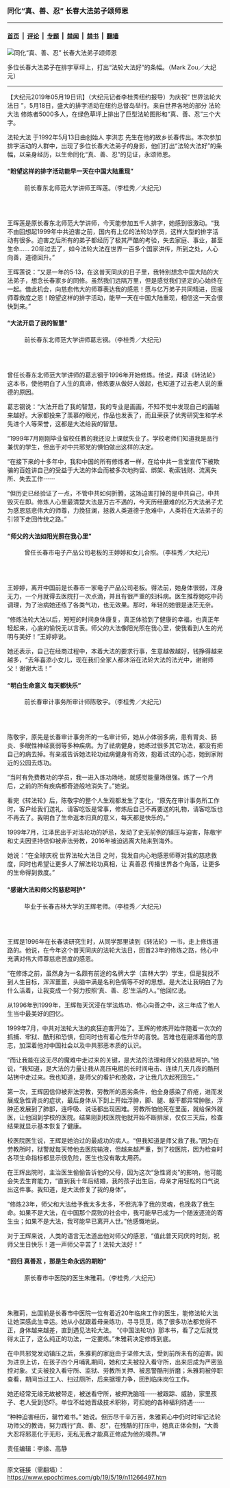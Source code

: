 ### 同化“真、善、忍” 长春大法弟子颂师恩

---

#### [首页](../../../..?n11266497) &nbsp;|&nbsp; [评论](../../../../../epoch-comment?n11266497) &nbsp;|&nbsp; [专题](../../../../../epoch-special?n11266497) &nbsp;|&nbsp; [禁闻](../../../../../epoch-news?n11266497) &nbsp;|&nbsp; [禁书](../../../../../books?n11266497) &nbsp;|&nbsp; [翻墙](https://github.com/gfw-breaker/nogfw/blob/master/README.md?n11266497)


<div><img alt="同化“真、善、忍” 长春大法弟子颂师恩" class="attachment-djy_600_400 size-djy_600_400 wp-post-image" src="https://i.epochtimes.com/assets/uploads/2019/05/20190519-HUAMING-USA-001-600x400.jpg"/>
<div class="caption">
 <p>
  多位长春大法弟子在排字草坪上，打出“法轮大法好”的条幅。（Mark Zou／大纪元）
 </p>
</div></div><hr/><div class="post_content" id="artbody" itemprop="articleBody">
 <!-- article content begin -->
 <p>
  【大纪元2019年05月19日讯】（大纪元记者李桂秀纽约报导）为庆祝“
  <ok href="https://www.epochtimes.com/gb/tag/%E4%B8%96%E7%95%8C%E6%B3%95%E8%BD%AE%E5%A4%A7%E6%B3%95%E6%97%A5.html">
   世界法轮大法日
  </ok>
  ”，5月18日，盛大的排字活动在纽约总督岛举行。来自世界各地的部分
  <ok href="https://www.epochtimes.com/gb/tag/%E6%B3%95%E8%BD%AE%E5%A4%A7%E6%B3%95.html">
   法轮大法
  </ok>
  修炼者5000多人，在绿色草坪上排出了巨型法轮图形和“真、善、忍”三个大字。
 </p>
 <p>
  <ok href="https://www.epochtimes.com/gb/tag/%E6%B3%95%E8%BD%AE%E5%A4%A7%E6%B3%95.html">
   法轮大法
  </ok>
  于1992年5月13日由创始人
  <ok href="https://www.epochtimes.com/gb/tag/%E6%9D%8E%E6%B4%AA%E5%BF%97.html">
   李洪志
  </ok>
  先生在他的故乡长春传出。本次参加排字活动的人群中，出现了多位长春大法弟子的身影，他们打出“法轮大法好”的条幅，以亲身经历，以生命同化“真、善、忍”的见证，永颂师恩。
 </p>
 <h4>
  “盼望这样的排字活动能早一天在中国大陆重现”
 </h4>
 <figure aria-describedby="caption-attachment-11268970" class="wp-caption aligncenter" id="attachment_11268970" style="width: 450px">
  <ok href="https://i.epochtimes.com/assets/uploads/2019/05/36ffcb9bfaf601fe3133a94fe029b7e5.jpg" target="_blank">
   <img alt="" class="wp-image-11268970 size-medium" src="https://i.epochtimes.com/assets/uploads/2019/05/36ffcb9bfaf601fe3133a94fe029b7e5-450x338.jpg"/>
  </ok>
  <br/><figcaption class="wp-caption-text" id="caption-attachment-11268970">
   前长春东北师范大学讲师王晖莲。（李桂秀／大纪元）
  </figcaption><br/>
 </figure><br/>
 <p>
  王晖莲是原长春东北师范大学讲师，今天能参加五千人排字，她感到很激动。“我不由回想起1999年中共迫害之前，国内有上亿的法轮功学员，这样大型的排字活动有很多。迫害之后所有的弟子都经历了极其严酷的考验，失去家庭、事业，甚至生命…… 20年过去了，如今法轮大法在世界一百多个国家洪传，所到之处，人心向善，道德回升。”
 </p>
 <p>
  王晖莲说：“又是一年的5·13，在这普天同庆的日子里，我特别想念中国大陆的大法弟子，想念长春家乡的同修。虽然我们远隔万里，但是感觉我们坚定的心始终在一起。借此机会，向慈悲伟大的师尊表达我的感恩！愿与亿万弟子共同精进，回报师尊救度之恩！盼望这样的排字活动，能早一天在中国大陆重现，相信这一天会很快到来。”
 </p>
 <h4>
  “大法开启了我的智慧”
 </h4>
 <figure aria-describedby="caption-attachment-11266546" class="wp-caption aligncenter" id="attachment_11266546" style="width: 600px">
  <ok href="https://i.epochtimes.com/assets/uploads/2019/05/20190519-HUAMING-USA-03.jpg" target="_blank">
   <img alt="" class="wp-image-11266546 size-large" src="https://i.epochtimes.com/assets/uploads/2019/05/20190519-HUAMING-USA-03-600x450.jpg"/>
  </ok>
  <br/><figcaption class="wp-caption-text" id="caption-attachment-11266546">
   前长春东北师范大学讲师葛志钢。（李桂秀／大纪元）
  </figcaption><br/>
 </figure><br/>
 <p>
  曾任长春东北师范大学讲师的葛志钢于1996年开始修炼。他说，拜读《转法轮》这本书，使他明白了人生的真谛，修炼要从做好人做起，也知道了过去老人说的重德的原因。
 </p>
 <p>
  葛志钢说：“大法开启了我的智慧，我的专业是画画，不知不觉中发现自己的画越来越好。大家都投来了羡慕的眼光，作品也发表了，而且荣获了优秀研究生和学术先进个人等荣誉，这都是大法给我的智慧。
 </p>
 <p>
  “1999年7月刚刚毕业留校任教的我还没上课就失业了。学校老师们知道我是品行兼优的学生，但出于对中共邪党的惧怕做出这样的决定。
 </p>
 <p>
  “在接下来的十多年中，我和中国的所有修炼者一样，在给中共一言堂宣传下被欺骗的百姓讲自己的受益于大法的体会而被多次地拘留、绑架、勒索钱财、流离失所、失去工作⋯⋯
 </p>
 <p>
  “但历史已经验证了一点，不管中共如何折腾，这场迫害打掉的是中共自己，中共毁灭在即。修炼人心里最清楚大法是万古不遇的，今天历经磨难的亿万大法弟子尤为感恩慈悲伟大的师尊，力挽狂澜，拯救人类道德于危难中，人类将在大法弟子的引领下走回传统之路。”
 </p>
 <h4>
  “师父的大法如阳光照在我心里”
 </h4>
 <figure aria-describedby="caption-attachment-11266553" class="wp-caption aligncenter" id="attachment_11266553" style="width: 600px">
  <ok href="https://i.epochtimes.com/assets/uploads/2019/05/20190519-HUAMING-USA-05.jpg" target="_blank">
   <img alt="" class="size-large wp-image-11266553" src="https://i.epochtimes.com/assets/uploads/2019/05/20190519-HUAMING-USA-05-600x450.jpg"/>
  </ok>
  <br/><figcaption class="wp-caption-text" id="caption-attachment-11266553">
   曾任长春市电子产品公司老板的王婷婷和女儿合照。（李桂秀／大纪元）
  </figcaption><br/>
 </figure><br/>
 <p>
  王婷婷，离开中国前是长春市一家电子产品公司老板。得法前，她身体很弱，浑身无力，一个月就得去医院打一次点滴，并且有很严重的妇科病。医生推荐她吃中药调理，为了治病她还练了各类气功，也无效果。那时，年轻的她很是迷茫无奈。
 </p>
 <p>
  “修炼法轮大法以后，短短的时间身体康复，真正体验到了健康的幸福，也真正年轻起来，心底的愉悦无以言表。师父的大法像阳光照在我心里，使我看到人生的光明与美好！”王婷婷说。
 </p>
 <p>
  她还表示，自己在经商过程中，本着大法的要求行事，生意越做越好，钱挣得越来越多，“去年喜添小女儿，现在我们全家人都沐浴在法轮大法的法光中，谢谢师父！谢谢大法！”
 </p>
 <h4>
  “明白生命意义 每天都快乐”
 </h4>
 <figure aria-describedby="caption-attachment-11266556" class="wp-caption aligncenter" id="attachment_11266556" style="width: 600px">
  <ok href="https://i.epochtimes.com/assets/uploads/2019/05/20190519-HUAMING-USA-06.jpg" target="_blank">
   <img alt="" class="size-large wp-image-11266556" src="https://i.epochtimes.com/assets/uploads/2019/05/20190519-HUAMING-USA-06-600x450.jpg"/>
  </ok>
  <br/><figcaption class="wp-caption-text" id="caption-attachment-11266556">
   前长春审计事务所审计师陈敬宇。（李桂秀／大纪元）
  </figcaption><br/>
 </figure><br/>
 <p>
  陈敬宇，原先是长春审计事务所的一名审计师，她从小体弱多病，患有胃炎、肠炎、多眠性神经衰弱等多种疾病。为了祛病健身，她练过很多其它功法，都没有把自己的病去掉。有亲戚告诉她法轮功祛病健身有奇效，抱着试试的心态，她到家附近的公园去炼功。
 </p>
 <p>
  “当时有免费教功的学员，我一进入炼功场地，就感觉能量场很强。炼了一个月后，之前的所有疾病都奇迹般地消失了。”她说。
 </p>
 <p>
  看完《转法轮》后，陈敬宇的整个人生观都发生了变化，“原先在审计事务所工作时，客户给我们送礼、请客吃饭是常事，修炼后自己不再要送的礼物，请客吃饭也不再去了。我明白了生命返本归真的意义，每天都是快乐的。”
 </p>
 <p>
  1999年7月，江泽民出于对法轮功的妒忌，发动了史无前例的镇压与迫害，陈敬宇和丈夫因坚持信仰被非法劳教，2016年被迫逃离大陆来到海外。
 </p>
 <p>
  她说：“在全球庆祝
  <ok href="https://www.epochtimes.com/gb/tag/%E4%B8%96%E7%95%8C%E6%B3%95%E8%BD%AE%E5%A4%A7%E6%B3%95%E6%97%A5.html">
   世界法轮大法日
  </ok>
  之时，我发自内心地感恩师尊对我的慈悲救度，同时也希望让更多人了解法轮功真相，让
  <ok href="https://www.epochtimes.com/gb/tag/%E7%9C%9F%E5%96%84%E5%BF%8D.html">
   真善忍
  </ok>
  传播世界各个角落，让更多的生命得到救度。”
 </p>
 <h4>
  “感谢大法和师父的慈悲呵护”
 </h4>
 <figure aria-describedby="caption-attachment-11266559" class="wp-caption aligncenter" id="attachment_11266559" style="width: 600px">
  <ok href="https://i.epochtimes.com/assets/uploads/2019/05/20190519-HUAMING-USA-08.jpg" target="_blank">
   <img alt="" class="size-large wp-image-11266559" src="https://i.epochtimes.com/assets/uploads/2019/05/20190519-HUAMING-USA-08-600x450.jpg"/>
  </ok>
  <br/><figcaption class="wp-caption-text" id="caption-attachment-11266559">
   毕业于长春吉林大学的王辉老师。（李桂秀／大纪元）
  </figcaption><br/>
 </figure><br/>
 <p>
  王辉是1996年在长春读研究生时，从同学那里读到《转法轮》一书，走上修炼道路的。他说，在今年这个普天同庆的法轮大法日，回首23年的修炼之路，他心中充满对伟大师尊慈悲苦度的感恩。
 </p>
 <p>
  “在修炼之前，虽然身为一名颇有前途的名牌大学（吉林大学）学生，但是我找不到人生目标，浑浑噩噩，头脑中满是名利色情等不好的思想。是大法让我明白了为什么活着，让我变成一个努力按照‘真、善、忍’生活的人。”他回忆说。
 </p>
 <p>
  从1996年到1999年，王辉每天沉浸在学法炼功、修心向善之中，这三年成了他人生当中最美好的回忆。
 </p>
 <p>
  1999年7月，中共对法轮大法的疯狂迫害开始了。王辉的修炼开始伴随着一次次的抓捕、牢狱、酷刑和恐惧，但同时也有着心性升华的喜悦。苦难也在磨炼着他的意志，加深着他对中国社会以及中共邪恶本质的认识。
 </p>
 <p>
  “而让我能在这无尽的魔难中走过来的关键，是大法的法理和师父的慈悲呵护。”他说，“我知道，是大法的力量让我从高压电棍的长时间电击、连续几天几夜的酷刑站铐中走过来。我也知道，是师父的看护和挽救，才让我几次起死回生。”
 </p>
 <p>
  第一次，王辉因信仰被非法劳教，劳教所的恶劣条件，他全身感染了疥疮，进而发展成急性肾炎的症状，最后身体从下到上开始浮肿，脚、腿、躯干都异常肿胀，浮肿还发展到了肺部，连呼吸、说话都出现困难。劳教所怕他死在里面，就给保外就医，让他回到学校的医院。结果刚到校医院他就开始不断排尿，仅仅三天后，检查结果就显示基本恢复了健康。
 </p>
 <p>
  校医院医生说，王辉是她治过的最成功的病人。“但我知道是师父救了我。”因为在劳教所时，狱警就每天带他去医院输液，但越来越严重，到了校医院，因为检查时各项生命指标都显示很危险，医生也没有敢太用药。
 </p>
 <p>
  在王辉出院时，主治医生偷偷告诉他的父母，因为这次“急性肾炎”的影响，他可能会失去生育能力，“直到我十年后结婚，我的孩子出生后，母亲才用轻松的口气说出这件事。我知道，是大法修复了我的身体”。
 </p>
 <p>
  “修炼23年，师父和大法给予我太多太多，不但洗净了我的灵魂，也挽救了我生命。如果不是大法，在中国那个腐败的社会中，我可能早已成为一个随波逐流的寄生虫；如果不是大法，我可能早已离开人世。”他感慨地说。
 </p>
 <p>
  对于王辉来说，人类的语言无法道出他对师父的感恩，“值此普天同庆的时刻，祝师父生日快乐！道一声师父辛苦了！法轮大法好！”
 </p>
 <h4>
  “回归
  <ok href="https://www.epochtimes.com/gb/tag/%E7%9C%9F%E5%96%84%E5%BF%8D.html">
   真善忍
  </ok>
  ，那是生命永远的期盼”
 </h4>
 <figure aria-describedby="caption-attachment-11266562" class="wp-caption aligncenter" id="attachment_11266562" style="width: 600px">
  <ok href="https://i.epochtimes.com/assets/uploads/2019/05/20190519-HUAMING-USA-09.jpg" target="_blank">
   <img alt="" class="size-large wp-image-11266562" src="https://i.epochtimes.com/assets/uploads/2019/05/20190519-HUAMING-USA-09-600x450.jpg"/>
  </ok>
  <br/><figcaption class="wp-caption-text" id="caption-attachment-11266562">
   原长春市中医院的医生朱雅莉。（李桂秀／大纪元）
  </figcaption><br/>
 </figure><br/>
 <p>
  朱雅莉，出国前是长春市中医院一位有着近20年临床工作的医生，能修法轮大法让她深感此生幸运。她从小就跟着母亲练功，寻寻觅觅，练了很多功法都觉得不正，身体越来越差，直到遇见法轮大法。 “《中国法轮功》那本书，看了之后就觉得太正了，这么纯正的功法，一定要炼。”朱雅莉决定修炼到底。
 </p>
 <p>
  在中共邪党发动镇压之后，朱雅莉的家庭由于坚修大法，受到前所未有的迫害。因为进京上访，在孩子四个月哺乳期间，她和丈夫被投入看守所，出来后成为严密监控对象。丈夫被投入看守所、监狱、劳教所关押、被恶警酷刑折磨；朱雅莉被停职查看，期间当过工人、扫过厕所，后来据理力争，回到临床岗位工作。
 </p>
 <p>
  她还经常无缘无故被带走，被送看守所，被押洗脑班⋯⋯被跟踪、威胁，家里孩子、老人受到恐吓。单位不给她晋级技术职称，苛扣她的各种福利待遇⋯⋯
 </p>
 <p>
  “种种迫害经历，罄竹难书。” 她说。但历尽千辛万苦，朱雅莉心中仍时时牢记法轮功师父的教诲，努力践行“真、善、忍”，在残酷的打压中，她真正体会到，“大善大忍将邪恶化于无形，无私无我才能真正修成为他的境界。”#
 </p>
 <p>
  责任编辑：李缘、高静
 </p>
 <!-- article content end -->
 <div id="below_article_ad">
 </div>
</div>


---

原文链接（需翻墙）：https://www.epochtimes.com/gb/19/5/19/n11266497.htm